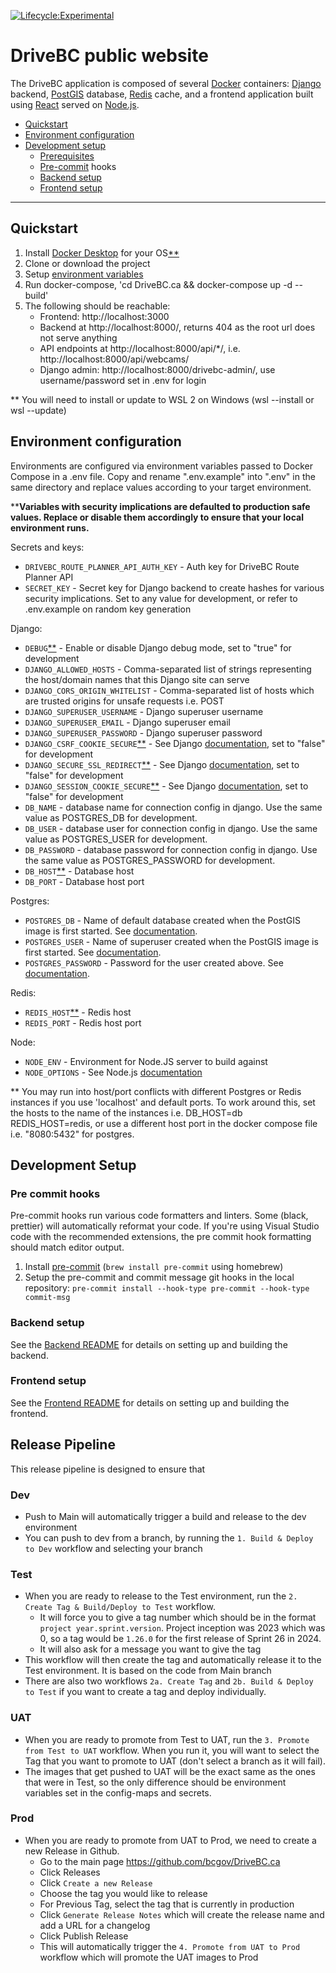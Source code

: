 [![Lifecycle:Experimental](https://img.shields.io/badge/Lifecycle-Experimental-339999)](https://github.com/bcgov/repomountie/blob/master/doc/lifecycle-badges.md)

# DriveBC public website

The DriveBC application is composed of several [Docker](https://www.docker.com/) containers:
[Django](https://www.djangoproject.com/) backend, [PostGIS](http://postgis.net/) database, [Redis](https://redis.io/) cache, and a frontend application built using [React](https://react.dev/) served on [Node.js](https://nodejs.org/en).

- [Quickstart](#quickstart)
- [Environment configuration](#environment-configuration)
- [Development setup](#development-setup)
  - [Prerequisites](#prerequisites)
  - [Pre-commit](#pre-commit) hooks
  - [Backend setup](#backend-setup)
  - [Frontend setup](#frontend-setup)

---

## <a name="quickstart"></a>Quickstart
1. Install [Docker Desktop](https://docs.docker.com/compose/install/) for your OS[**](#first-asterisk)
2. Clone or download the project
3. Setup [environment variables](#environment-configuration)
4. Run docker-compose, 'cd DriveBC.ca && docker-compose up -d --build'
5. The following should be reachable:
   - Frontend: http://localhost:3000
   - Backend at http://localhost:8000/, returns 404 as the root url does not serve anything
   - API endpoints at http://localhost:8000/api/*/, i.e. http://localhost:8000/api/webcams/
   - Django admin: http://localhost:8000/drivebc-admin/, use username/password set in .env for login

<a name="first-asterisk"></a>** You will need to install or update to WSL 2 on Windows (wsl --install or wsl --update)

## <a name="environment-configuration"></a>Environment configuration

Environments are configured via environment variables passed to Docker Compose in a .env file.
Copy and rename ".env.example" into ".env" in the same directory and replace values according to your target environment.

<a name="second-asterisk"></a>****Variables with security implications are defaulted to production safe values. Replace or disable them accordingly to
ensure that your local environment runs.**

Secrets and keys:
- `DRIVEBC_ROUTE_PLANNER_API_AUTH_KEY` - Auth key for DriveBC Route Planner API
- `SECRET_KEY` - Secret key for Django backend to create hashes for various security implications. Set to any value for development, or refer to .env.example on random key generation

Django:
- `DEBUG`[**](#second-asterisk) - Enable or disable Django debug mode, set to "true" for development
- `DJANGO_ALLOWED_HOSTS` - Comma-separated list of strings representing the host/domain names that this Django site can serve
- `DJANGO_CORS_ORIGIN_WHITELIST` - Comma-separated list of hosts which are trusted origins for unsafe requests i.e. POST
- `DJANGO_SUPERUSER_USERNAME` - Django superuser username
- `DJANGO_SUPERUSER_EMAIL` - Django superuser email
- `DJANGO_SUPERUSER_PASSWORD` - Django superuser password
- `DJANGO_CSRF_COOKIE_SECURE`[**](#second-asterisk) - See Django [documentation](https://docs.djangoproject.com/en/4.2/ref/settings/#csrf-cookie-secure), set to "false" for development
- `DJANGO_SECURE_SSL_REDIRECT`[**](#second-asterisk) - See Django [documentation](https://docs.djangoproject.com/en/4.2/ref/settings/#secure-ssl-redirect), set to "false" for development
- `DJANGO_SESSION_COOKIE_SECURE`[**](#second-asterisk) - See Django [documentation](https://docs.djangoproject.com/en/4.2/ref/settings/#session-cookie-secure), set to "false" for development
- `DB_NAME` - database name for connection config in django. Use the same value as POSTGRES_DB for development.
- `DB_USER` - database user for connection config in django. Use the same value as POSTGRES_USER for development.
- `DB_PASSWORD` - database password for connection config in django. Use the same value as POSTGRES_PASSWORD for development.
- `DB_HOST`[**](#third-asterisk) - Database host
- `DB_PORT` - Database host port

Postgres:
- `POSTGRES_DB` - Name of default database created when the PostGIS image is first started. See [documentation](https://hub.docker.com/_/postgres).
- `POSTGRES_USER` - Name of superuser created when the PostGIS image is first started. See [documentation](https://hub.docker.com/_/postgres).
- `POSTGRES_PASSWORD` - Password for the user created above. See [documentation](https://hub.docker.com/_/postgres).

Redis:
- `REDIS_HOST`[**](#third-asterisk) - Redis host
- `REDIS_PORT` - Redis host port

Node:
- `NODE_ENV` - Environment for Node.JS server to build against
- `NODE_OPTIONS` - See Node.js [documentation](https://nodejs.org/api/cli.html#node_optionsoptions)

<a name="third-asterisk"></a>** You may run into host/port conflicts with different Postgres or Redis instances if you use 'localhost' and default ports.
To work around this, set the hosts to the name of the instances i.e. DB_HOST=db REDIS_HOST=redis, or  use a different host port in the docker compose file i.e. "8080:5432" for postgres.

## <a name="development-setup"></a>Development Setup

### <a name="pre-commit"></a>Pre commit hooks

Pre-commit hooks run various code formatters and linters. Some (black, prettier) will automatically reformat your code. If you're
using Visual Studio code with the recommended extensions, the pre commit hook formatting should match editor output.

1. Install [pre-commit](https://pre-commit.com/#install) (`brew install pre-commit` using homebrew)
2. Setup the pre-commit and commit message git hooks in the local repository: `pre-commit install --hook-type pre-commit --hook-type commit-msg`

### <a name="backend-setup"></a>Backend setup

See the [Backend README](src/backend/README.md) for details on setting up and building the backend.

### <a name="fronend-setup"></a>Frontend setup

See the [Frontend README](src/frontend/README.md) for details on setting up and building the frontend.

## Release Pipeline
This release pipeline is designed to ensure that 
### Dev
- Push to Main will automatically trigger a build and release to the dev environment
- You can push to dev from a branch, by running the `1. Build & Deploy to Dev` workflow and selecting your branch

### Test
- When you are ready to release to the Test environment, run the `2. Create Tag & Build/Deploy to Test` workflow.
  - It will force you to give a tag number which should be in the format `project year.sprint.version`. Project inception was 2023 which was 0, so a tag would be `1.26.0` for the first release of Sprint 26 in 2024.
  - It will also ask for a message you want to give the tag
- This workflow will then create the tag and automatically release it to the Test environment. It is based on the code from Main branch
- There are also two workflows `2a. Create Tag` and `2b. Build & Deploy to Test` if you want to create a tag and deploy individually.

### UAT
- When you are ready to promote from Test to UAT, run the `3. Promote from Test to UAT` workflow. When you run it, you will want to select the Tag that you want to promote to UAT (don't select a branch as it will fail).
- The images that get pushed to UAT will be the exact same as the ones that were in Test, so the only difference should be environment variables set in the config-maps and secrets.

### Prod
- When you are ready to promote from UAT to Prod, we need to create a new Release in Github.
  - Go to the main page https://github.com/bcgov/DriveBC.ca
  - Click Releases
  - Click `Create a new Release`
  - Choose the tag you would like to release
  - For Previous Tag, select the tag that is currently in production
  - Click `Generate Release Notes` which will create the release name and add a URL for a changelog
  - Click Publish Release
  - This will automatically trigger the `4. Promote from UAT to Prod` workflow which will promote the UAT images to Prod
